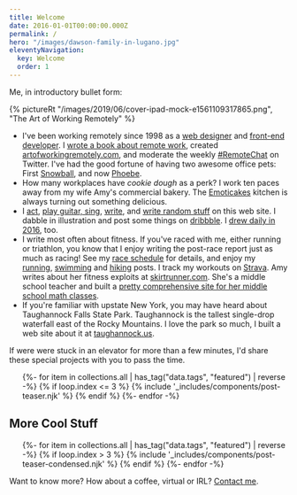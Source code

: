 ```yaml
---
title: Welcome
date: 2016-01-01T00:00:00.000Z
permalink: /
hero: "/images/dawson-family-in-lugano.jpg"
eleventyNavigation:
  key: Welcome
  order: 1
---
```


Me, in introductory bullet form:

{% pictureRt "/images/2019/06/cover-ipad-mock-e1561109317865.png", "The Art of Working Remotely" %}

- I've been working remotely since 1998 as a [web designer](/design/) and [front-end developer](/develop/). I [wrote a book about remote work](/writing/), created [artofworkingremotely.com](https://artofworkingremotely.com/), and moderate the weekly [#RemoteChat](https://artofworkingremotely.com) on Twitter. I've had the good fortune of having two awesome office pets: First [Snowball](https://www.instagram.com/snowballdawson/), and now [Phoebe](https://www.instagram.com/phoebe.the.bunny/).
- How many workplaces have *cookie dough* as a perk? I work ten paces away from my wife Amy's commercial bakery. The [Emoticakes](http://www.emoticakes.com/) kitchen is always turning out something delicious.
- I [act](/act/), [play guitar, sing](/music/), [write](/writing/), and [write random stuff](/muse) on this web site. I dabble in illustration and post some things on [dribbble](https://dribbble.com/scottpdawson). I [drew daily in 2016](/365daydraw-challenge-completed), too.
- I write most often about fitness. If you've raced with me, either running or triathlon, you know that I enjoy writing the post-race report just as much as racing! See my [race schedule](/race-schedule/) for details, and enjoy my [running](/run/), [swimming](/swim/) and [hiking](/hike) posts. I track my workouts on [Strava](https://www.strava.com/athletes/6904418). Amy writes about her fitness exploits at [skirtrunner.com](http://skirtrunner.com/). She's a middle school teacher and built a [pretty comprehensive site for her middle school math classes](https://mathista.org). 
- If you're familiar with upstate New York, you may have heard about Taughannock Falls State Park. Taughannock is the tallest single-drop waterfall east of the Rocky Mountains. I love the park so much, I built a web site about it at [taughannock.us](http://taughannock.us).

If were were stuck in an elevator for more than a few minutes, I'd share these special projects with you to pass the time. 

<ul class="l-grid post-grid">
  {%- for item in collections.all | has_tag("data.tags", "featured") | reverse  -%}
  {% if loop.index <= 3 %}
  {% include '_includes/components/post-teaser.njk' %}
  {% endif %}
  {%- endfor -%}
</ul>

<h2>More Cool Stuff</h2>
<ul class="post-list">
  {%- for item in collections.all | has_tag("data.tags", "featured") | reverse  -%}
  {% if loop.index > 3 %}
  {% include '_includes/components/post-teaser-condensed.njk' %}
  {% endif %}
  {%- endfor -%}
</ul>

Want to know more? How about a coffee, virtual or IRL? <a href="/contact/">Contact me</a>.